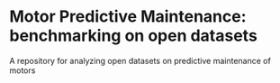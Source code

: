 # Motor Predictive Maintenance: benchmarking on open datasets
A repository for analyzing open datasets on predictive maintenance of motors
